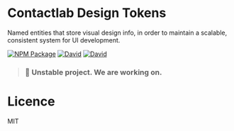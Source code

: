 # Contactlab Design Tokens

Named entities that store visual design info, in order to maintain a scalable, consistent system for UI development.

[![NPM Package][npm-badge]][npm-badge-url]
[![David][david-dep-badge]][david-dep]
[![David][david-dev-badge]][david-dev]

> ### 🚧 Unstable project. We are working on.

# Licence

MIT

[npm-badge]: https://badgen.net/npm/v/@contactlab/dada
[npm-badge-url]: https://www.npmjs.com/package/@contactlab/dada
[david-dep]: https://david-dm.org/@contactlab/dada
[david-dev]: https://david-dm.org/@contactlab/dada?type=dev
[david-dep-badge]: https://badgen.net/david/dep/@contactlab/dada
[david-dev-badge]: https://badgen.net/david/dev/@contactlab/dada
